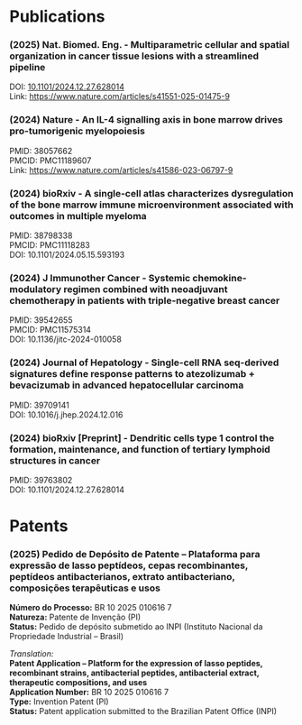 # Publications

### (2025) Nat. Biomed. Eng. - Multiparametric cellular and spatial organization in cancer tissue lesions with a streamlined pipeline
  DOI: [10.1101/2024.12.27.628014](https://doi.org/10.1038/s41551-025-01475-9)  
  Link: https://www.nature.com/articles/s41551-025-01475-9

### (2024) Nature - An IL-4 signalling axis in bone marrow drives pro-tumorigenic myelopoiesis
  PMID: 38057662  
  PMCID: PMC11189607  
  Link: https://www.nature.com/articles/s41586-023-06797-9

### (2024) bioRxiv - A single-cell atlas characterizes dysregulation of the bone marrow immune microenvironment associated with outcomes in multiple myeloma
  PMID: 38798338  
  PMCID: PMC11118283  
  DOI: 10.1101/2024.05.15.593193

### (2024) J Immunother Cancer - Systemic chemokine-modulatory regimen combined with neoadjuvant chemotherapy in patients with triple-negative breast cancer
  PMID: 39542655    
  PMCID: PMC11575314    
  DOI: 10.1136/jitc-2024-010058

### (2024) Journal of Hepatology - Single-cell RNA seq-derived signatures define response patterns to atezolizumab + bevacizumab in advanced hepatocellular carcinoma
  PMID: 39709141    
  DOI: 10.1016/j.jhep.2024.12.016

### (2024) bioRxiv [Preprint] - Dendritic cells type 1 control the formation, maintenance, and function of tertiary lymphoid structures in cancer
  PMID: 39763802    
  DOI: 10.1101/2024.12.27.628014

# Patents

### (2025) Pedido de Depósito de Patente – Plataforma para expressão de lasso peptídeos, cepas recombinantes, peptídeos antibacterianos, extrato antibacteriano, composições terapêuticas e usos  
**Número do Processo:** BR 10 2025 010616 7  
**Natureza:** Patente de Invenção (PI)  
**Status:** Pedido de depósito submetido ao INPI (Instituto Nacional da Propriedade Industrial – Brasil)  

*Translation:*  
**Patent Application – Platform for the expression of lasso peptides, recombinant strains, antibacterial peptides, antibacterial extract, therapeutic compositions, and uses**  
**Application Number:** BR 10 2025 010616 7  
**Type:** Invention Patent (PI)  
**Status:** Patent application submitted to the Brazilian Patent Office (INPI)
